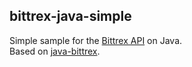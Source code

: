 ## bittrex-java-simple

Simple sample for the [Bittrex API](https://support.bittrex.com/hc/en-us/articles/115003723911) on Java.  
Based on [java-bittrex](https://github.com/platelminto/java-bittrex).